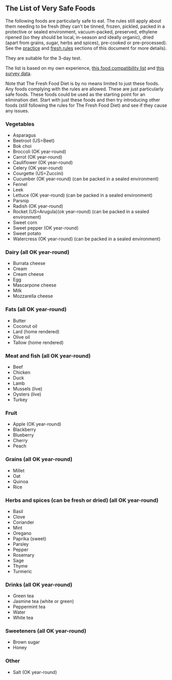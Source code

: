 <a name="very_safe"></a>

## The List of Very Safe Foods

The following foods are particularly safe to eat. The rules still apply about them needing to be fresh (they can't be tinned, frozen, pickled, packed in a protective or sealed environment, vacuum-packed, preserved, ethylene ripened (so they should be local, in-season and ideally organic), dried (apart from grains, sugar, herbs and spices), pre-cooked or pre-processed). See the [practice][practice] and [fresh rules][fresh_rules] sections of this document for more details).

They are suitable for the 3-day test.

The list is based on my own experience, [this food compatibility list][foodcompat] and [this survey data][survey].

Note that The Fresh Food Diet is by no means limited to just these foods. Any foods complying with the rules are allowed. These are just particularly safe foods. These foods could be used as the starting point for an elimination diet. Start with just these foods and then try introducing other foods (still following the rules for The Fresh Food Diet) and see if they cause any issues.

### Vegetables

- Asparagus
- Beetroot (US=Beet)
- Bok choi
- Broccoli (OK year-round)
- Carrot (OK year-round)
- Cauliflower (OK year-round)
- Celery (OK year-round)
- Courgette (US=Zuccini)
- Cucumber (OK year-round) (can be packed in a sealed environment)
- Fennel
- Leek
- Lettuce (OK year-round) (can be packed in a sealed environment)
- Parsnip
- Radish (OK year-round)
- Rocket (US=Arugula)(ok year-round) (can be packed in a sealed environment)
- Sweet corn
- Sweet pepper (OK year-round)
- Sweet potato
- Watercress (OK year-round) (can be packed in a sealed environment)

### Dairy (all OK year-round)

- Burrata cheese
- Cream
- Cream cheese
- Egg
- Mascarpone cheese
- Milk
- Mozzarella cheese

### Fats (all OK year-round)

- Butter
- Coconut oil
- Lard (home rendered)
- Olive oil
- Tallow (home rendered)

### Meat and fish (all OK year-round)

- Beef
- Chicken
- Duck
- Lamb
- Mussels (live)
- Oysters (live)
- Turkey

### Fruit

- Apple (OK year-round)
- Blackberry
- Blueberry
- Cherry
- Peach

### Grains (all OK year-round)

- Millet
- Oat
- Quinoa
- Rice

### Herbs and spices (can be fresh or dried) (all OK year-round)

- Basil
- Clove
- Coriander
- Mint
- Oregano
- Paprika (sweet)
- Parsley
- Pepper
- Rosemary
- Sage
- Thyme
- Turmeric

### Drinks (all OK year-round)

- Green tea
- Jasmine tea (white or green)
- Peppermint tea
- Water
- White tea

### Sweeteners (all OK year-round)

- Brown sugar
- Honey

### Other

- Salt (OK year-round)


[foodcompat]: https://www.mastzellaktivierung.info/downloads/foodlist/21_FoodList_EN_alphabetic_withCateg.pdf
[survey]: https://www.food-intolerance-network.com/food-intolerances/histamine-intolerance/histamine-intolerance-hit-tolerated-foods-list.html
[practice]: #practice
[fresh_rules]: #fresh_rules
